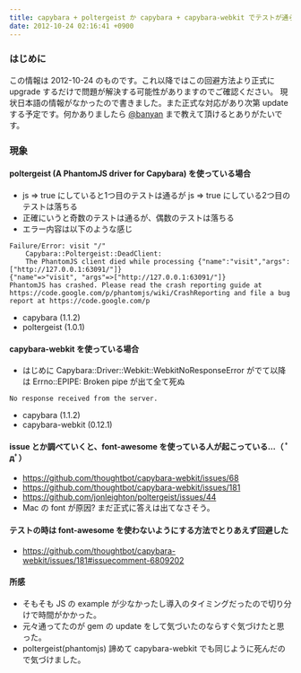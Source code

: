 ```yaml
---
title: capybara + poltergeist か capybara + capybara-webkit でテストが通らない問題にぶつかった
date: 2012-10-24 02:16:41 +0900
---
```


### はじめに

この情報は 2012-10-24 のものです。これ以降ではこの回避方法より正式に upgrade するだけで問題が解決する可能性がありますのでご確認ください。
現状日本語の情報がなかったので書きました。また正式な対応があり次第 update する予定です。何かありましたら [@banyan](http://twitter.com/banyan) まで教えて頂けるとありがたいです。

### 現象

#### poltergeist (A PhantomJS driver for Capybara) を使っている場合

* js => true にしていると1つ目のテストは通るが js => true にしている2つ目のテストは落ちる
* 正確にいうと奇数のテストは通るが、偶数のテストは落ちる
* エラー内容は以下のような感じ

```
Failure/Error: visit "/"
    Capybara::Poltergeist::DeadClient:
    The PhantomJS client died while processing {"name":"visit","args":["http://127.0.0.1:63091/"]}
{"name"=>"visit", "args"=>["http://127.0.0.1:63091/"]}
PhantomJS has crashed. Please read the crash reporting guide at https://code.google.com/p/phantomjs/wiki/CrashReporting and file a bug report at https://code.google.com/p
```

* capybara (1.1.2)
* poltergeist (1.0.1)

#### capybara-webkit を使っている場合

* はじめに Capybara::Driver::Webkit::WebkitNoResponseError がでて以降は Errno::EPIPE: Broken pipe が出て全て死ぬ

```Capybara::Driver::Webkit::WebkitNoResponseError:
No response received from the server.
```

* capybara (1.1.2)
* capybara-webkit (0.12.1)

#### issue とか調べていくと、font-awesome を使っている人が起こっている...（ ﾟдﾟ）

* https://github.com/thoughtbot/capybara-webkit/issues/68
* https://github.com/thoughtbot/capybara-webkit/issues/181
* https://github.com/jonleighton/poltergeist/issues/44
* Mac の font が原因? まだ正式に答えは出てなさそう。

#### テストの時は font-awesome を使わないようにする方法でとりあえず回避した

* https://github.com/thoughtbot/capybara-webkit/issues/181#issuecomment-6809202

#### 所感

* そもそも JS の example が少なかったし導入のタイミングだったので切り分けで時間がかかった。
 * 元々通ってたのが gem の update をして気づいたのならすぐ気づけたと思った。
* poltergeist(phantomjs) 諦めて capybara-webkit でも同じように死んだので気づけました。
